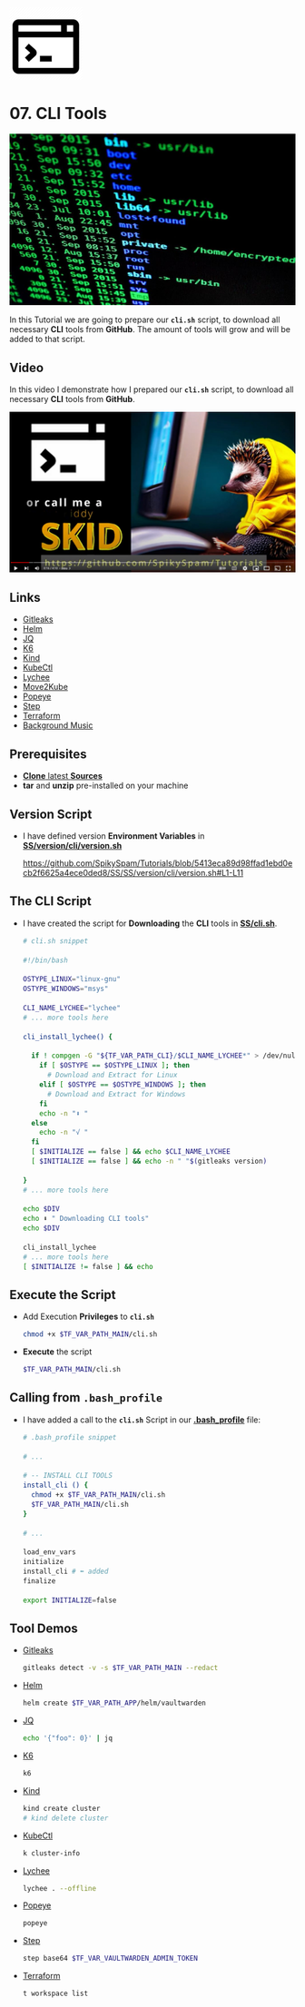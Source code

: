 ![CLI Logo](_assets/images/cli.png)
# 07. CLI Tools

![CLI Banner](_assets/images/cli_banner.png)

In this Tutorial we are going to prepare our **`cli.sh`** script, to download all necessary **CLI** tools from **GitHub**. The amount of tools will grow and will be added to that script.

## Video

In this video I demonstrate how I prepared our **`cli.sh`** script, to download all necessary **CLI** tools from **GitHub**.

[![Video](_assets/images/cli_video.png)](https://youtu.be/L6_Wc0MdsP8)

## Links

- [Gitleaks](https://github.com/gitleaks/gitleaks)
- [Helm](https://github.com/helm/helm)
- [JQ](https://github.com/jqlang/jq)
- [K6](https://github.com/grafana/k6)
- [Kind](https://github.com/kubernetes-sigs/kind)
- [KubeCtl](https://kubernetes.io/docs/tasks/tools)
- [Lychee](https://github.com/lycheeverse/lychee)
- [Move2Kube](https://github.com/konveyor/move2kube)
- [Popeye](https://github.com/derailed/popeye)
- [Step](https://github.com/smallstep/cli)
- [Terraform](https://github.com/hashicorp/terraform)
- [Background Music](https://freesound.org/people/Migfus20/sounds/683265)

## Prerequisites

- [**Clone** latest **Sources**](../05_databases/README.md#latest-sources)
- **tar** and **unzip** pre-installed on your machine

## Version Script

- I have defined version **Environment Variables** in **[SS/version/cli/version.sh](../SS/SS/version/cli/version.sh)**

  https://github.com/SpikySpam/Tutorials/blob/5413eca89d98ffad1ebd0ecb2f6625a4ece0ded8/SS/SS/version/cli/version.sh#L1-L11

## The CLI Script

- I have created the script for **Downloading** the **CLI** tools in **[SS/cli.sh](../SS/SS/cli.sh)**.
  ```bash
  # cli.sh snippet

  #!/bin/bash

  OSTYPE_LINUX="linux-gnu"
  OSTYPE_WINDOWS="msys"

  CLI_NAME_LYCHEE="lychee"
  # ... more tools here

  cli_install_lychee() {

    if ! compgen -G "${TF_VAR_PATH_CLI}/$CLI_NAME_LYCHEE*" > /dev/null; then
      if [ $OSTYPE == $OSTYPE_LINUX ]; then
        # Download and Extract for Linux
      elif [ $OSTYPE == $OSTYPE_WINDOWS ]; then
        # Download and Extract for Windows
      fi
      echo -n "⬇ "
    else
      echo -n "√ "
    fi
    [ $INITIALIZE == false ] && echo $CLI_NAME_LYCHEE
    [ $INITIALIZE == false ] && echo -n " "$(gitleaks version)

  }
  # ... more tools here

  echo $DIV
  echo ⬇️ " Downloading CLI tools"
  echo $DIV

  cli_install_lychee
  # ... more tools here
  [ $INITIALIZE != false ] && echo

  ```

## Execute the Script

- Add Execution **Privileges** to **`cli.sh`**
  ```bash
  chmod +x $TF_VAR_PATH_MAIN/cli.sh
  ```

- **Execute** the script
  ```bash
  $TF_VAR_PATH_MAIN/cli.sh
  ```

## Calling from **`.bash_profile`**

- I have added a call to the **`cli.sh`** Script in our **[.bash_profile](../SS/.bash_profile_public)** file:
  ```bash
  # .bash_profile snippet

  # ...

  # -- INSTALL CLI TOOLS
  install_cli () {
    chmod +x $TF_VAR_PATH_MAIN/cli.sh
    $TF_VAR_PATH_MAIN/cli.sh
  }
  
  # ...
  
  load_env_vars
  initialize
  install_cli # ⬅️ added
  finalize
  
  export INITIALIZE=false
  ```

## Tool Demos

- [Gitleaks](https://github.com/gitleaks/gitleaks)
  ```bash
  gitleaks detect -v -s $TF_VAR_PATH_MAIN --redact
  ```
- [Helm](https://github.com/helm/helm)
  ```bash
  helm create $TF_VAR_PATH_APP/helm/vaultwarden
  ```
- [JQ](https://github.com/jqlang/jq)
  ```bash
  echo '{"foo": 0}' | jq
  ```
- [K6](https://github.com/grafana/k6)
  ```bash
  k6
  ```
- [Kind](https://github.com/kubernetes-sigs/kind)
  ```bash
  kind create cluster
  # kind delete cluster
  ```
- [KubeCtl](https://kubernetes.io/docs/tasks/tools)
  ```bash
  k cluster-info
  ```
- [Lychee](https://github.com/lycheeverse/lychee)
  ```bash
  lychee . --offline
  ```
- [Popeye](https://github.com/derailed/popeye)
  ```bash
  popeye
  ```
- [Step](https://github.com/smallstep/cli)
  ```bash
  step base64 $TF_VAR_VAULTWARDEN_ADMIN_TOKEN
  ```
- [Terraform](https://github.com/hashicorp/terraform)
  ```bash
  t workspace list
  ```
